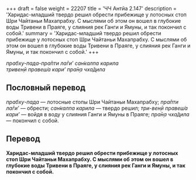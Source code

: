 +++
draft = false
weight = 22207
title = 'ЧЧ Антйа 2.147'
description = 'Харидас-младший твердо решил обрести прибежище у лотосных стоп Шри Чайтаньи Махапрабху. С мыслями об этом он вошел в глубокие воды Тривени в Праяге, у слияния рек Ганги и Ямуны, и так покончил с собой.'
summary = 'Харидас-младший твердо решил обрести прибежище у лотосных стоп Шри Чайтаньи Махапрабху. С мыслями об этом он вошел в глубокие воды Тривени в Праяге, у слияния рек Ганги и Ямуны, и так покончил с собой.'
+++

_прабху-пада-пра̄пти ла̄ги’ сан̇калпа карила  
тривен̣ӣ правеш́а кари’ пра̄н̣а чха̄д̣ила_

## Пословный перевод

_прабху_\-_пада_ — лотосные стопы Шри Чайтаньи Махапрабху; _пра̄пти_ _ла̄ги’_ — обрести; _сан̇калпа_ _карила_ — твердо решил; _три_\-_вен̣ӣ_ _правеш́а_ _кари’_ — войдя в воду у слияния Ганги и Ямуны в Праяге; _пра̄н̣а_ _чха̄д̣ила_ — покончил с собой.

## Перевод

**Харидас-младший твердо решил обрести прибежище у лотосных стоп Шри Чайтаньи Махапрабху. С мыслями об этом он вошел в глубокие воды Тривени в Праяге, у слияния рек Ганги и Ямуны, и так покончил с собой.**
